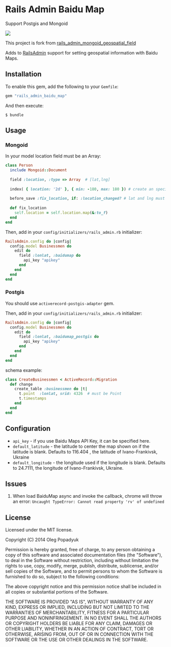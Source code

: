 # Rails Admin Baidu Map

Support Postgis and Mongoid

![](http://i.imgur.com/SOP9ikK.gif)

This project is fork from [rails_admin_mongoid_geospatial_field](https://github.com/sudosu/rails_admin_mongoid_geospatial_field)

Adds to [RailsAdmin](https://github.com/sferik/rails_admin) support for setting geospatial information with Baidu Maps.

## Installation

To enable this gem, add the following to your `Gemfile`:

```ruby
gem "rails_admin_baidu_map"
```

And then execute:

    $ bundle

## Usage 

### Mongoid

In your model location field must be an Array:

```ruby
class Person
  include Mongoid::Document
  
  field :location, :type => Array  # [lat,lng]
  
  index( { location: '2d' }, { min: -180, max: 180 }) # create an special index 
  
  before_save :fix_location, if: :location_changed? # lat and lng must be in float format
  
  def fix_location
    self.location = self.location.map(&:to_f)
  end
end
```

Then, add in your `config/initializers/rails_admin.rb` initializer:

```ruby
RailsAdmin.config do |config|
  config.model Businessmen do
    edit do
      field :lonlat, :baidumap do
        api_key "apikey"
      end
    end
  end
end
```

### Postgis

You should use `activerecord-postgis-adapter` gem.

Then, add in your `config/initializers/rails_admin.rb` initializer:

```ruby
RailsAdmin.config do |config|
  config.model Businessmen do
    edit do
      field :lonlat, :baidumap_postgis do
        api_key "apikey"
      end
    end
  end
end
```

schema example:

```ruby
class CreateBusinessmen < ActiveRecord::Migration
  def change
    create_table :businessmen do |t|
      t.point  :lonlat, srid: 4326  # must be Point
      t.timestamps
    end
  end
end
```

## Configuration

- `api_key` - if you use Baidu Maps API Key, it can be specified here.
- `default_latitude` - the latitude to center the map shown on if the latitude is blank. Defaults to 116.404 , the latitude of Ivano-Frankivsk, Ukraine
- `default_longitude` - the longitude used if the longitude is blank. Defaults to 24.7111, the longitude of Ivano-Frankivsk, Ukraine.

## Issues

1. When load BaiduMap async and invoke the callback, chrome will throw an error: `Uncaught TypeError: Cannot read property 'rv' of undefined`

## License

Licensed under the MIT license.

Copyright (C) 2014 Oleg Popadyuk

Permission is hereby granted, free of charge, to any person obtaining a copy
of this software and associated documentation files (the "Software"), to deal
in the Software without restriction, including without limitation the rights
to use, copy, modify, merge, publish, distribute, sublicense, and/or sell
copies of the Software, and to permit persons to whom the Software is
furnished to do so, subject to the following conditions:

The above copyright notice and this permission notice shall be included in
all copies or substantial portions of the Software.

THE SOFTWARE IS PROVIDED "AS IS", WITHOUT WARRANTY OF ANY KIND, EXPRESS OR
IMPLIED, INCLUDING BUT NOT LIMITED TO THE WARRANTIES OF MERCHANTABILITY,
FITNESS FOR A PARTICULAR PURPOSE AND NONINFRINGEMENT. IN NO EVENT SHALL THE
AUTHORS OR COPYRIGHT HOLDERS BE LIABLE FOR ANY CLAIM, DAMAGES OR OTHER
LIABILITY, WHETHER IN AN ACTION OF CONTRACT, TORT OR OTHERWISE, ARISING FROM,
OUT OF OR IN CONNECTION WITH THE SOFTWARE OR THE USE OR OTHER DEALINGS IN
THE SOFTWARE.